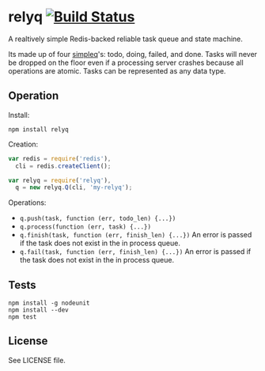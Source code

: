 # relyq [![Build Status][1]][2]

A realtively simple Redis-backed reliable task queue and state machine.

Its made up of four [simpleq](https://github.com/yanatan16/simpleq)'s: todo, doing, failed, and done. Tasks will never be dropped on the floor even if a processing server crashes because all operations are atomic. Tasks can be represented as any data type.

## Operation

Install:

```
npm install relyq
```

Creation:

```javascript
var redis = require('redis'),
  cli = redis.createClient();

var relyq = require('relyq'),
  q = new relyq.Q(cli, 'my-relyq');
```

Operations:

- `q.push(task, function (err, todo_len) {...})`
- `q.process(function (err, task) {...})`
- `q.finish(task, function (err, finish_len) {...})` An error is passed if the task does not exist in the in process queue.
- `q.fail(task, function (err, finish_len) {...})` An error is passed if the task does not exist in the in process queue.

## Tests

```
npm install -g nodeunit
npm install --dev
npm test
```

## License

See LICENSE file.

[1]: https://travis-ci.org/yanatan16/node-relyq.png?branch=master
[2]: http://travis-ci.org/yanatan16/node-relyq